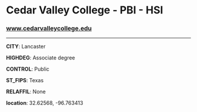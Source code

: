 # Cedar Valley College - PBI - HSI
### www.cedarvalleycollege.edu
---
**CITY**: Lancaster

**HIGHDEG**: Associate degree

**CONTROL**: Public

**ST_FIPS**: Texas

**RELAFFIL**: None

**location**: 32.62568, -96.763413